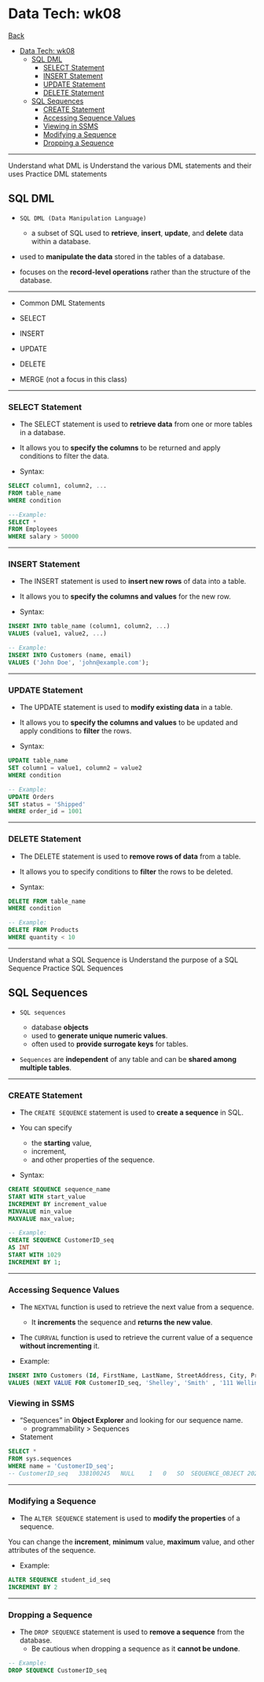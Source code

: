 # Data Tech: wk08

[Back](../data_tech.md)

- [Data Tech: wk08](#data-tech-wk08)
  - [SQL DML](#sql-dml)
    - [SELECT Statement](#select-statement)
    - [INSERT Statement](#insert-statement)
    - [UPDATE Statement](#update-statement)
    - [DELETE Statement](#delete-statement)
  - [SQL Sequences](#sql-sequences)
    - [CREATE Statement](#create-statement)
    - [Accessing Sequence Values](#accessing-sequence-values)
    - [Viewing in SSMS](#viewing-in-ssms)
    - [Modifying a Sequence](#modifying-a-sequence)
    - [Dropping a Sequence](#dropping-a-sequence)

---

Understand what DML is
Understand the various DML statements and their uses
Practice DML statements

## SQL DML

- `SQL DML (Data Manipulation Language)`

  - a subset of SQL used to **retrieve**, **insert**, **update**, and **delete** data within a database.

- used to **manipulate the data** stored in the tables of a database.
- focuses on the **record-level operations** rather than the structure of the database.

---

- Common DML Statements

- SELECT
- INSERT
- UPDATE
- DELETE
- MERGE (not a focus in this class)

---

### SELECT Statement

- The SELECT statement is used to **retrieve data** from one or more tables in a database.

- It allows you to **specify the columns** to be returned and apply conditions to filter the data.

- Syntax:

```sql
SELECT column1, column2, ...
FROM table_name
WHERE condition

---Example:
SELECT *
FROM Employees
WHERE salary > 50000
```

---

### INSERT Statement

- The INSERT statement is used to **insert new rows** of data into a table.
- It allows you to **specify the columns and values** for the new row.

- Syntax:

```sql
INSERT INTO table_name (column1, column2, ...)
VALUES (value1, value2, ...)

-- Example:
INSERT INTO Customers (name, email)
VALUES ('John Doe', 'john@example.com');
```

---

### UPDATE Statement

- The UPDATE statement is used to **modify existing data** in a table.

- It allows you to **specify the columns and values** to be updated and apply conditions to **filter** the rows.

- Syntax:

```sql
UPDATE table_name
SET column1 = value1, column2 = value2
WHERE condition

-- Example:
UPDATE Orders
SET status = 'Shipped'
WHERE order_id = 1001
```

---

### DELETE Statement

- The DELETE statement is used to **remove rows of data** from a table.

- It allows you to specify conditions to **filter** the rows to be deleted.

- Syntax:

```sql
DELETE FROM table_name
WHERE condition

-- Example:
DELETE FROM Products
WHERE quantity < 10
```

---

Understand what a SQL Sequence is
Understand the purpose of a SQL Sequence
Practice SQL Sequences

## SQL Sequences

- `SQL sequences`

  - database **objects**
  - used to **generate unique numeric values**.
  - often used to **provide surrogate keys** for tables.

- `Sequences` are **independent** of any table and can be **shared among multiple tables**.

---

### CREATE Statement

- The `CREATE SEQUENCE` statement is used to **create a sequence** in SQL.
- You can specify

  - the **starting** value,
  - increment,
  - and other properties of the sequence.

- Syntax:

```sql
CREATE SEQUENCE sequence_name
START WITH start_value
INCREMENT BY increment_value
MINVALUE min_value
MAXVALUE max_value;

-- Example:
CREATE SEQUENCE CustomerID_seq
AS INT
START WITH 1029
INCREMENT BY 1;
```

---

### Accessing Sequence Values

- The `NEXTVAL` function is used to retrieve the next value from a sequence.

  - It **increments** the sequence and **returns the new value**.

- The `CURRVAL` function is used to retrieve the current value of a sequence **without incrementing** it.

- Example:

```sql
INSERT INTO Customers (Id, FirstName, LastName, StreetAddress, City, Province, PostalCode, AreaCode, PhoneNumber)
VALUES (NEXT VALUE FOR CustomerID_seq, 'Shelley', 'Smith' , '111 Wellington Road', 'London', 'ON', 'N6C 5Y2', '519', '709-6881');
```

### Viewing in SSMS

- “Sequences” in **Object Explorer** and looking for our sequence name.
  - programmability > Sequences
- Statement

```sql
SELECT *
FROM sys.sequences
WHERE name = 'CustomerID_seq';
-- CustomerID_seq	338100245	NULL	1	0	SO	SEQUENCE_OBJECT	2025-03-04 20:17:18.443	2025-03-04 20:17:18.443	0	0	0	1000	1	-2147483648	2147483647	0	1	NULL	56	56	10	0	1002	0	1002
```

---

### Modifying a Sequence

- The `ALTER SEQUENCE` statement is used to **modify the properties** of a sequence.

You can change the **increment**, **minimum** value, **maximum** value, and other attributes of the sequence.

- Example: 

```sql
ALTER SEQUENCE student_id_seq 
INCREMENT BY 2
```

---

### Dropping a Sequence

- The `DROP SEQUENCE` statement is used to **remove a sequence** from the database.
  - Be cautious when dropping a sequence as it **cannot be undone**.

```sql
-- Example: 
DROP SEQUENCE CustomerID_seq
```
